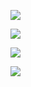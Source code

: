 ![](https://www.nta.go.jp/tmp/2d10e496-014f-45a7-ba72-e00234637908/images/f3679eabaa8ad0e0a59bbf6ed776bfbcfe2ff7079af2063e1c1ba09fe2c72d71.jpg)

![](https://www.nta.go.jp/tmp/2d10e496-014f-45a7-ba72-e00234637908/images/ec31e93e0eb1b32b0ee49bc3efe69e18f0c7238840023df54a5bee1d7ad2d11e.jpg)

![](https://www.nta.go.jp/tmp/2d10e496-014f-45a7-ba72-e00234637908/images/efbbed62b8f33fa78beb0ba4690dc85e36630f5efcbbdff2815fd03e43303ff3.jpg)

![](https://www.nta.go.jp/tmp/2d10e496-014f-45a7-ba72-e00234637908/images/0ada51c4f0c58e87802b652529a22c56dc24b785fbbd96739c238ce6c595b96e.jpg)